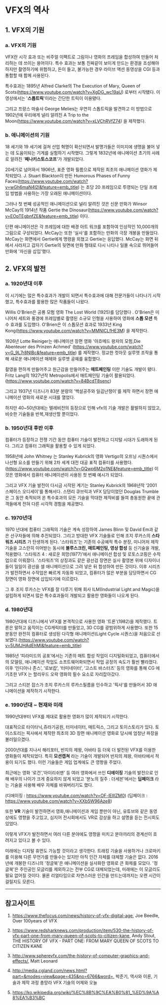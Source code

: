 # VFX의 역사

## 1. VFX의 기원

### a. VFX의 기원

VFX란 시각 효과 또는 비주얼 이펙트로 그림이나 영화의 프레임을 합성하여 만들어 처리하는 데 쓰이는 용어이다. 특수 효과는 보통 진짜같이 보이게 만드는 환경을 조성해야 하지만 촬영하기에 위험하고, 돈이 들고, 불가능한 경우 라이브 액션 동영상을 CGI 등과 통합할 때 함께 사용된다.

특수효과는 1895년 Alfred Clarke의 The Execution of Mary, Queen of Scots(https://www.youtube.com/watch?v=XgDG_wc19aU) 로부터 시작됐다. 이 영상에서는 '__스톱트릭__'이라는 간단한 트릭이 이용됐다.

그리고 프랑스 마술사 George Melies는 우연히 스톱트릭을 발견하고 이 방법으로 1902년에 우리에게 널리 알려진 A Trip to the Moon(https://www.youtube.com/watch?v=xLVChRVfZ74) 을 제작했다.

### b. 애니메이션의 기원

18 세기와 19 세기에 걸쳐 산업 혁명이 확산되면서 발명가들은 이미지에 생명을 불어 넣는 데 도움이되는 기계를 실험하기 시작했다. 그렇게 1832년에 애니메이션 초기의 사례로 알려진 '__페나키스토스코프__'가 개발되었다.

20세기로 넘어와서 1906년, 표준 영화 필름으로 제작된 최초의 애니메이션 영화가 제작되었다. J. Stuart Blackton이 만든 Humorous Phases of Funny Faces(https://www.youtube.com/watch?v=wGh6maN4l2I&feature=emb_title) 는 초당 20 프레임으로 투영되는 단일 프레임 방법을 사용하는 가장 오래된 애니메이션이다.

그러나 첫 번째 성공적인 애니메이션으로 널리 알려진 것은 신문 만화가 Winsor McCay의 1914년 작품 Gertie the Dinosaur(https://www.youtube.com/watch?v=EOpTEgbnfZE&feature=emb_title) 이다.

단편 애니메이션은 각 프레임에 대한 배경 아트 워크를 포함하여 인상적인 10,000개의 그림으로 구성되었다. McCay는 또한 '실사'를 포함하는 만화의 극장 개봉을 만들었다. McCay는 화면에서 Gertie에게 명령을 외쳤고 Gertie는 응답했다. McCay는 화면 뒤에서 사라지고 갑자기 Gertie의 뒷면에 만화 형태로 다시 나타나 일몰 속으로 뛰어들어 만화에 '자신을 삽입'했다.

## 2. VFX의 발전

### a. 1920년대 이후

이 시기에는 많은 특수효과가 개발이 되면서 특수효과에 대해 전문가들이 나타나기 시작했고, 특수효과를 활용한 많은 작품들이 나왔다. 

Willis O'Brien은 공룡 모험 영화 The Lost World (1925)를 담당했다 . O'Brien은 미니어처 세트와 풍경에 프레임별로 촬영된 소규모 인형을 사용하여 영화에 __스톱 모션__ 특수 효과를 도입했다.
O'Brien은 이 스톱모션 효과로 1933년 King Kong(https://www.youtube.com/watch?v=MMNICLfHE3M) 을 제작한다.

1926년 Lotte Reiniger는 애니메이션 장편 영화 '아흐메드 왕자의 모험,Die Abenteuer des Prinzen Achmed' (https://www.youtube.com/watch?v=G_9L7r8NIBc&feature=emb_title) 를 제작했다. 정교한 컷아웃 실루엣 조작을 통해 새로운 애니메이션 매체와 실루엣 공예를 융합했다.

촬영을 편하게 만들어주고 원근감을 만들어주는 __매트페인팅__ 이란 기술도 개발이 됐다. Fritz Lang의 1927년작 Metropolis에서 매트페인팅 기술이 활용되었다.(https://www.youtube.com/watch?v=84BcdT8senc)

그리고 1937년 디즈니가 83분 분량의 '백설공주와 일곱난쟁이'를 제작 하면서 장편 애니메이션 영화의 새로운 시대를 열었다.

하지만 40~50년대에는 텔레비전의 등장으로 인해 vfx의 기술 개발은 활발하지 않았고, 비슷한 기술들을 반복,재생산할 뿐이었다.

### b. 1950년대 후반 이후

컴퓨터가 등장하고 전쟁 기간 동안 컴퓨터 기술이 발전하고 디지털 시대가 도래하게 된다. 그리고 컴퓨터 그래픽을 활용할 수 있게 되었다.

1958년에 John Whitney 는 Stanley Kubrick의 영화 Vertigo의 오프닝 시퀀스에서 나선형 요소를 만들기 위해 2차 세계 대전 대공 표적 컴퓨터를 사용했다. (https://www.youtube.com/watch?v=GQwp6M2q1NE&feature=emb_title) 이것은 영화에서 컴퓨터 애니메이션이 사용된 첫 번째 예시가 되었다.

그리고 VFX 기술 발전이 다시금 시작된 계기는 Stanley Kubrick의 1968년작 ‘2001 스페이스 오디세이’를 통해서다. 스탠리 큐브릭과 VFX 담당이었던 Douglas Trumble은 그 동안 축적되어 온 특수효과의 모든 기술을 막대한 제작비를 들여 총동원한 끝에 관객들에게 전혀 다른 시각적 경험을 제공했다.

### c. 1970년대

1970 년대에 컴퓨터 그래픽의 기술은 계속 성장하여 James Blinn 및 David Em과 같은 선구자들에 의해 추진되었다. 그리고 방대한 VFX 기술들로 인해 조지 루카스의 __스타워즈 시리즈__ 가 탄생하게 된다. '스타워즈'는 기존의 수공예적 특수 분장, 미니어처 제작 기술을 고스란히 이어받는 동시에 __블루스크린, 매트페인팅, 영상 합성__ 등 신기술을 개발, 적용했다. ‘스타워즈 4 : 새로운 희망(1977)’에서 애니메이션 합성 및 로토스코핑은 수작업으로 이뤄졌다. ‘스타워즈’의 상징과도 같은 광선검 장면은 실사 촬영본 위에 디자이너들이 일일이 광선을 셀 애니메이션으로 그려 넣은 뒤 합성하여 만든 것이다. 이후 시리즈가 발전하면서 수작업은 빠르게 자동화 되었고, 컴퓨터가 많은 부분을 담당하면서 CG 장면이 영화 장면에 삽입되기에 이르렀다.

그 후 조지 루카스는 VFX를 잘 다루기 위해 회사 ILM(Industrial Light and Magic)을 설립하게 되면서 많은 특수효과들이 개발되고 활용한 영화들이 나오게 된다.

### d. 1980년대

1980년대에 디즈니에서 VFX를 본격적으로 사용한 영화 '트론'(1982)을 제작했다. 트론은 말하고 움직이는 CG캐릭터를 만들었고, 3D CG를 광범위하게 사용했다.
또한 15분동안 완전히 컴퓨터로 생성된 다각형 애니메이션(Light Cycle 시퀀스)을 처음으로 선보였다.(https://www.youtube.com/watch?v=5UMJHAdEhMI&feature=emb_title)

1985년 ‘피라미드의 공포’에서는 기존의 매트 합성 작업이 디지털화되었고, 컴퓨터에서의 모델링, 애니메이션 작업도 소프트웨어화되면서 작업 공정의 속도가 훨씬 빨라졌다. 이후 ‘인디아나 존스’, ‘로보캅’, ‘터미네이터’, ‘고스트 바스터즈’ 등의 영화를 통해 CG 에 기초한 VFX 는 할리우드 오락 영화의 필수 요소로 자리잡아갔다.

그리고 스티븐 잡스가 조지 루카스의 루카스필름을 인수하고 '픽사'를 만들어서 3D 애니메이션을 제작하기 시작한다.

### e. 1990년대 ~ 현재와 미래 

1990년대부터 VFX를 제대로 활용한 영화가 많이 제작되기 시작한다.

대표적으로 타이타닉,쥬라기공원, 터미네이터, 매트릭스, 그리고 토이스토리가 있다. 토이스토리는 픽사에서 제작한 최초의 3D 장편 애니메이션 영화로 당시에 엄청난 파장을 불러일으켰다.

2000년대를 지나서 해리포터, 반지의 제왕, 아바타 등 더욱 더 발전된 VFX를 이용한 영화들이 제작되었다. 특히 __모션캡쳐__ 라는 기술이 개발되어 반지의 제왕, 아바타에서 적용이 되기도 했다.
이런 기술들은 게임 업계에도 큰 영향을 주었다.

최근에는 영화 '로건','아이리쉬맨' 등 여러 영화에서 쓰인 __디에이징__ 기술의 발전으로 인해 배우의 나이가 크게 중요하지 않게 되었고 '분노의 질주 : 더세븐'에서는 __딥페이크__ 라는 기술을 사용해 배우 자체를 바꿔버리기도 했다. 

(디에이징 : https://www.youtube.com/watch?v=OF-lElIlZM0)
(딥페이크 : https://www.youtube.com/watch?v=XXb5W96Aze8)

또한 __VR__ 기술이 발전하면서 영화,애니메이션과 게임 뿐만이 아닌, 유튜브와 같은 동영상에도 영향을 주고있고, 심지어 전시회에서도 VR로 감상을 하고 설명을 듣는 전시회도 있었다.

이렇게 VFX가 발전하면서 여러 다른 분야에도 영향을 미치고 분야끼리의 경계선이 흐려지고 있다고 볼 수 있다. 

미래에는 디지털 휴먼도 가능할 것이라고 생각한다. 트래킹 기술을 사용하거나 크로마키를 이용해 다른 무언가를 만들수는 있지만 아직 인간 자체를 대체할 기술은 없다. 2016년에 개봉한 디즈니의 '정글북'은 애니메이션을 실사화한 영화로 큰 화제를 모았다. '정글북'은 주인공인 모글리를 제외하고는 전부 CG로 대체되었는데, 미래에는 이 모글리도 필요 없어질 것이다. 물론 리얼타임으로 자연스러운 인간을 만드는데까지는 오랜 시간이 걸릴지도 모른다. 







---
## 참고사이트

1. https://www.thefocus.com/news/history-of-vfx-digital-age, Joe Beedle, Over 100years of VFX

2. https://www.redsharknews.com/production/item/530-the-history-of-vfx-part-one-from-mary-queen-of-scots-to-citizen-kane, Andy Stout, THE HISTORY OF VFX - PART ONE: FROM MARY QUEEN OF SCOTS TO CITIZEN KANE

3. http://www.spherevfx.com/the-history-of-computer-graphics-and-effects/, Matt Leonard

4. http://media.cgland.com/news.html?part=&modes=view&page=435&no=6766&word=, 박준기, 역사와 이론, 기술과 제작 과정 총망라 VFX 기술의 어제와 오늘

5. https://ko.wikipedia.org/wiki/%EC%8B%9C%EA%B0%81_%ED%9A%A8%EA%B3%BC
